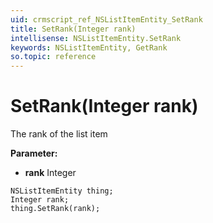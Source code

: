 ```yaml
---
uid: crmscript_ref_NSListItemEntity_SetRank
title: SetRank(Integer rank)
intellisense: NSListItemEntity.SetRank
keywords: NSListItemEntity, GetRank
so.topic: reference
---
```


# SetRank(Integer rank)

The rank of the list item

**Parameter:** 
 - **rank** Integer

```crmscript
NSListItemEntity thing;
Integer rank;
thing.SetRank(rank);
```


